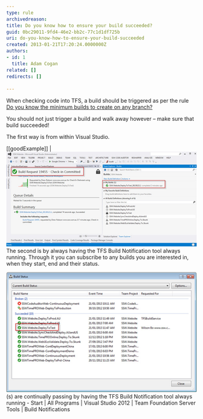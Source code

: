 ```yaml
---
type: rule
archivedreason: 
title: Do you know how to ensure your build succeeded?
guid: 0bc29011-9fd4-46e2-bb2c-77c1d1df725b
uri: do-you-know-how-to-ensure-your-build-succeeded
created: 2013-01-21T17:20:24.0000000Z
authors:
- id: 1
  title: Adam Cogan
related: []
redirects: []

---
```


When checking code into TFS, a build should be triggered as per the rule [Do you know the minimum builds to create on any branch?](http://www.ssw.com.au/ssw/Standards/Rules/RulesToBetterVersionControlwithTFS%28AKASourceControl%29.aspx#MinimumBuilds)

You should not just trigger a build and walk away however – make sure that build succeeded!

<!--endintro-->

The first way is from within Visual Studio.

[[goodExample]]
| ![Check your build has passed from Team Explorer | Builds](builds-success-good.jpg)
The second is by always having the TFS Build Notification tool always running. Through it you can subscribe to any builds you are interested in, when they start, end and their status.

![Better Example – Check your build](builds-success-better.jpg)(s) are continually passing by having the TFS Build Notification tool always running - Start | All Programs | Visual Studio 2012 | Team Foundation Server Tools | Build Notifications
